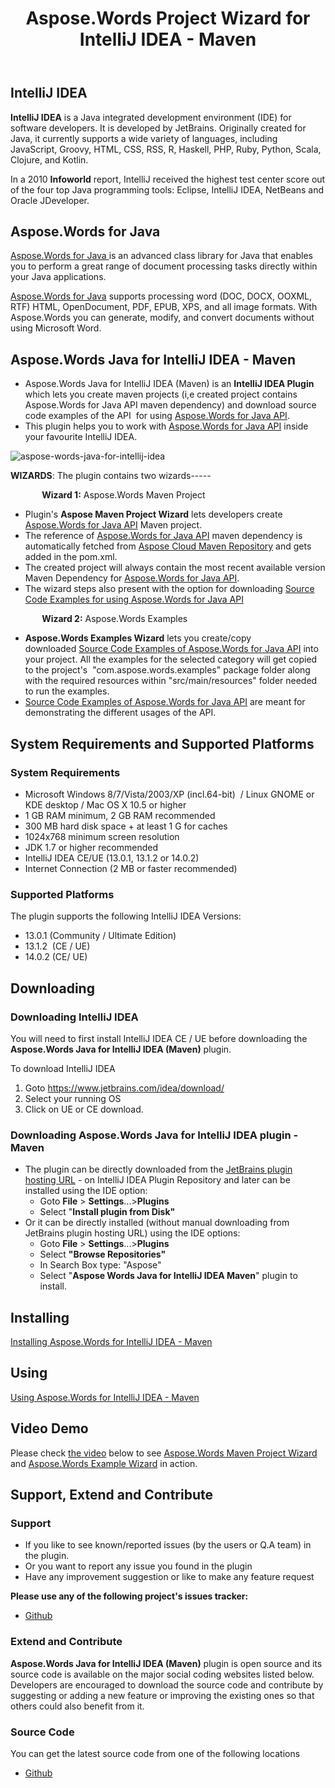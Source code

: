 ﻿---
title: Aspose.Words Project Wizard for IntelliJ IDEA - Maven
description: "Aspose.Words Project Wizard for IntelliJ IDEA."
type: docs
weight: 10
url: /java/aspose-words-project-wizard-for-intellij-idea-maven/
---

## IntelliJ IDEA

**IntelliJ IDEA** is a Java integrated development environment (IDE) for software developers. It is developed by JetBrains. Originally created for Java, it currently supports a wide variety of languages, including JavaScript, Groovy, HTML, CSS, RSS, R, Haskell, PHP, Ruby, Python, Scala, Clojure, and Kotlin.

In a 2010 **Infoworld** report, IntelliJ received the highest test center score out of the four top Java programming tools: Eclipse, IntelliJ IDEA, NetBeans and Oracle JDeveloper.

## Aspose.Words for Java

[Aspose.Words for Java ](https://www.aspose.com/java/word-component.aspx)is an advanced class library for Java that enables you to perform a great range of document processing tasks directly within your Java applications.

[Aspose.Words for Java](https://www.aspose.com/java/word-component.aspx) supports processing word (DOC, DOCX, OOXML, RTF) HTML, OpenDocument, PDF, EPUB, XPS, and all image formats. With Aspose.Words you can
generate, modify, and convert documents without using Microsoft Word.

## Aspose.Words Java for IntelliJ IDEA - Maven

- Aspose.Words Java for IntelliJ IDEA (Maven) is an **IntelliJ IDEA Plugin** which lets you create maven projects (i,e created project contains Aspose.Words for Java API maven dependency) and download source code examples of the API  for using [Aspose.Words for Java API](https://www.aspose.com/java/word-component.aspx).
- This plugin helps you to work with [Aspose.Words for Java API](https://www.aspose.com/java/word-component.aspx) inside your favourite IntelliJ IDEA. 

![aspose-words-java-for-intellij-idea](https://i.imgur.com/KWKGljg.png)

**WIZARDS**:
The plugin contains two wizards-----

`       `**Wizard 1:** Aspose.Words Maven Project

- Plugin's **Aspose Maven Project Wizard** lets developers create [Aspose.Words for Java API](https://www.aspose.com/java/word-component.aspx) Maven project.
- The reference of [Aspose.Words for Java API](https://www.aspose.com/java/word-component.aspx) maven dependency is automatically fetched from [Aspose Cloud Maven Repository](https://repository.aspose.com/) and gets added in the pom.xml.
- The created project will always contain the most recent available version Maven Dependency for [Aspose.Words for Java API](https://www.aspose.com/java/word-component.aspx).
- The wizard steps also present with the option for downloading [Source Code Examples for using Aspose.Words for Java API](https://github.com/aspose-words/Aspose.Words-for-Java/tree/master/Examples)

`       `**Wizard 2:** Aspose.Words Examples

- **Aspose.Words Examples Wizard** lets you create/copy downloaded [Source Code Examples of Aspose.Words for Java API](https://github.com/aspose-words/Aspose.Words-for-Java/tree/master/Examples) into your project. All the examples for the selected category will get copied to the project's  "com.aspose.words.examples" package folder along with the required resources within "src/main/resources" folder needed to run the examples.
- [Source Code Examples of Aspose.Words for Java API](https://github.com/aspose-words/Aspose.Words-for-Java/tree/master/Examples) are meant for demonstrating the different usages of the API.

## System Requirements and Supported Platforms

### System Requirements

- Microsoft Windows 8/7/Vista/2003/XP (incl.64-bit)  / Linux GNOME or KDE desktop / Mac OS X 10.5 or higher
- 1 GB RAM minimum, 2 GB RAM recommended
- 300 MB hard disk space + at least 1 G for caches
- 1024x768 minimum screen resolution
- JDK 1.7 or higher recommended
- IntelliJ IDEA CE/UE (13.0.1, 13.1.2 or 14.0.2)
- Internet Connection (2 MB or faster recommended)

### Supported Platforms

The plugin supports the following IntelliJ IDEA Versions:

- 13.0.1 (Community / Ultimate Edition)
- 13.1.2  (CE / UE)
- 14.0.2 (CE/ UE)

## Downloading

### Downloading IntelliJ IDEA

You will need to first install IntelliJ IDEA CE / UE before downloading the **Aspose.Words Java for IntelliJ IDEA (Maven)** plugin.

To download IntelliJ IDEA

1. Goto <https://www.jetbrains.com/idea/download/>
1. Select your running OS
1. Click on UE or CE download.

### Downloading Aspose.Words Java for IntelliJ IDEA plugin - Maven

- The plugin can be directly downloaded from the [JetBrains plugin hosting URL](https://plugins.jetbrains.com/plugin/7922-aspose-words-java-for-intellij-idea-maven/) - on IntelliJ IDEA Plugin Repository
  and later can be installed using the IDE option:
  - Goto **File** > **Settings**...>**Plugins**
  - Select "**Install plugin from Disk"**
- Or it can be directly installed (without manual downloading from JetBrains plugin hosting URL) using the IDE options:
  - Goto **File** > **Settings**...>**Plugins**
  - Select **"Browse Repositories"**
  - In Search Box type: "Aspose"
  - Select "**Aspose Words Java for IntelliJ IDEA Maven**" plugin to install.

## Installing

[Installing Aspose.Words for IntelliJ IDEA - Maven](/words/java/installing-and-using-aspose-words-for-intellij-idea-maven/)

## Using

[Using Aspose.Words for IntelliJ IDEA - Maven](/words/java/installing-and-using-aspose-words-for-intellij-idea-maven/#using-asposeword-maven-project-wizard)

## Video Demo

Please check [the video](https://youtu.be/7AzHu20I0ro) below to see [Aspose.Words Maven Project Wizard](/words/java/installing-and-using-aspose-words-java-for-eclipse-maven/#installingandusingaspose-wordsjavaforeclipse-maven-aspose-wordsmavenproject-wizard) and [Aspose.Words Example Wizard](/words/java/installing-and-using-aspose-words-java-for-eclipse-maven/#installingandusingaspose-wordsjavaforeclipse-maven-aspose-wordscodeexample-wizard) in action.

## Support, Extend and Contribute

### Support

- If you like to see known/reported issues (by the users or Q.A team) in the plugin.
- Or you want to report any issue you found in the plugin
- Have any improvement suggestion or like to make any feature request

**Please use any of the following project's issues tracker:**

- [Github](https://github.com/aspose-words/Aspose.Words-for-Java/issues)

### Extend and Contribute

**Aspose.Words Java for IntelliJ IDEA (Maven)** plugin is open source and its source code is available on the major social coding websites listed below. Developers are encouraged to download the source code and contribute by suggesting or adding a new feature or improving the existing ones so that others could also benefit from it.

### Source Code

You can get the latest source code from one of the following locations

- [Github](https://github.com/aspose-words/Aspose.Words-for-Java/tree/master/Plugins/Aspose.Words-for-Java_for_IntelliJ%28Maven%29)
